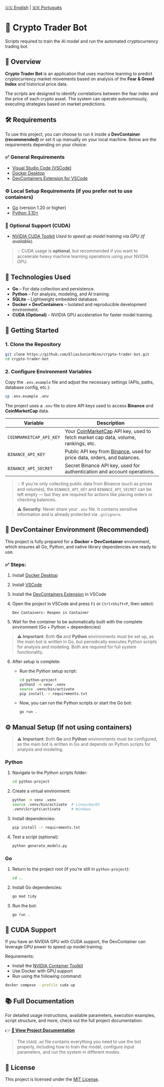 [🇺🇸 English](README.md) | [🇧🇷 Português](docs/pt-BR/README.md)

# 🚀 Crypto Trader Bot

Scripts required to train the AI model and run the automated cryptocurrency trading bot.

## 📌 Overview

**Crypto Trader Bot** is an application that uses machine learning to predict cryptocurrency market movements based on analysis of the **Fear & Greed Index** and historical price data.

The scripts are designed to identify correlations between the fear index and the price of each crypto asset. The system can operate autonomously, executing strategies based on market predictions.

## 🛠️ Requirements

To use this project, you can choose to run it inside a **DevContainer (recommended)** or set it up manually on your local machine. Below are the requirements depending on your choice:

### ✅ General Requirements

* [Visual Studio Code (VSCode)](https://code.visualstudio.com/)
* [Docker Desktop](https://www.docker.com/products/docker-desktop)
* [DevContainers Extension for VSCode](https://marketplace.visualstudio.com/items?itemName=ms-vscode-remote.remote-containers)

### ⚙️ Local Setup Requirements (if you prefer not to use containers)

* [Go](https://golang.org/dl/) (version 1.20 or higher)
* [Python 3.10+](https://www.python.org/)

### 🚀 Optional Support (CUDA)

* [NVIDIA CUDA Toolkit](https://developer.nvidia.com/cuda-downloads)
  *Used to speed up model training via GPU (if available).*

> 💡 CUDA usage is **optional**, but recommended if you want to accelerate heavy machine learning operations using your NVIDIA GPU.

## 🧪 Technologies Used

* **Go** – For data collection and persistence.
* **Python** – For analysis, modeling, and AI training.
* **SQLite** – Lightweight embedded database.
* **Docker + DevContainers** – Isolated and reproducible development environment.
* **CUDA (Optional)** – NVIDIA GPU acceleration for faster model training.

## 🚀 Getting Started

### 1. Clone the Repository

```bash
git clone https://github.com/EliasJuniorNino/crypto-trader-bot.git
cd crypto-trader-bot
```

### 2. Configure Environment Variables

Copy the `.env.example` file and adjust the necessary settings (APIs, paths, database config, etc.):

```bash
cp .env.example .env
```

The project uses a `.env` file to store API keys used to access **Binance** and **CoinMarketCap** data.

| Variable                | Description                                                                                                                    |
| ----------------------- | ------------------------------------------------------------------------------------------------------------------------------ |
| `COINMARKETCAP_API_KEY` | Your [CoinMarketCap](https://coinmarketcap.com/api/) API key, used to fetch market cap data, volume, rankings, etc.            |
| `BINANCE_API_KEY`       | Public API key from [Binance](https://www.binance.com/en/support/faq/360002502072), used for price data, orders, and balances. |
| `BINANCE_API_SECRET`    | Secret Binance API key, used for authentication and account operations.                                                        |

> 💡 If you're only collecting public data from Binance (such as prices and volumes), the `BINANCE_API_KEY` and `BINANCE_API_SECRET` can be left empty — but they are required for actions like placing orders or checking balances.

> ⚠️ **Security**: Never share your `.env` file. It contains sensitive information and is already protected via `.gitignore`.

## 🐳 DevContainer Environment (Recommended)

This project is fully prepared for a **Docker + DevContainer** environment, which ensures all Go, Python, and native library dependencies are ready to use.

### ✅ Steps:

1. Install [Docker Desktop](https://www.docker.com/products/docker-desktop)

2. Install [VSCode](https://code.visualstudio.com/)

3. Install the [DevContainers Extension](https://marketplace.visualstudio.com/items?itemName=ms-vscode-remote.remote-containers) in VSCode

4. Open the project in VSCode and press `F1` or `Ctrl+Shift+P`, then select:

   ```
   Dev Containers: Reopen in Container
   ```

5. Wait for the container to be automatically built with the complete environment (Go + Python + dependencies)

> ⚠️ **Important**: Both **Go** and **Python** environments must be set up, as the main bot is written in Go, but periodically executes Python scripts for analysis and modeling. Both are required for full system functionality.

6. After setup is complete:

   * Run the Python setup script:

     ```bash
     cd python-project
     python3 -m venv .venv
     source .venv/bin/activate
     pip install -r requirements.txt
     ```

   * Now, you can run the Python scripts or start the Go bot:

     ```bash
     go run .
     ```

## ⚙️ Manual Setup (If not using containers)

> ⚠️ **Important**: Both **Go** and **Python** environments must be configured, as the main bot is written in Go and depends on Python scripts for analysis and modeling.

### Python

1. Navigate to the Python scripts folder:

   ```bash
   cd python-project
   ```

2. Create a virtual environment:

   ```bash
   python -m venv .venv
   source .venv/bin/activate  # Linux/macOS
   .venv\Scripts\activate     # Windows
   ```

3. Install dependencies:

   ```bash
   pip install -r requirements.txt
   ```

4. Test a script (optional):

   ```bash
   python generate_models.py
   ```

### Go

1. Return to the project root (if you're still in `python-project`):

   ```bash
   cd ..
   ```

2. Install Go dependencies:

   ```bash
   go mod tidy
   ```

3. Run the bot:

   ```bash
   go run .
   ```

## 🎁 CUDA Support

If you have an NVIDIA GPU with CUDA support, the DevContainer can leverage GPU power to speed up model training.

Requirements:

* Install the [NVIDIA Container Toolkit](https://docs.nvidia.com/datacenter/cloud-native/container-toolkit/install-guide.html)
* Use Docker with GPU support
* Run using the following command:

```bash
docker compose --profile cuda up
```

## 📚 Full Documentation

For detailed usage instructions, available parameters, execution examples, script structure, and more, check out the full project documentation:

👉 **[📖 View Project Documentation](./_docs/en/USAGE.md)**

> The `USAGE.md` file contains everything you need to use the bot properly, including how to train the model, configure input parameters, and run the system in different modes.

## 📄 License

This project is licensed under the [MIT License](LICENSE).
